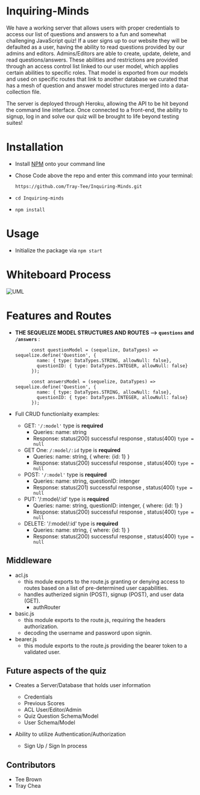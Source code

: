 # Inquiring-Minds

We have a working server that allows users with proper credentials to access our list of questions and answers to a fun and somewhat challenging JavaScript quiz! If a user signs up to our website they will be defaulted as a user, having the ability to read questions provided by our admins and editors. Admins/Editors are able to create, update, delete, and read questions/answers. These abilities and restrictions are provided through an access control list linked to our user model, which applies certain abilities to specific roles. That model is exported from our models and used on specific routes that link to another database we curated that has a mesh of question and answer model structures merged into a data-collection file. 

The server is deployed through Heroku, allowing the API to be hit beyond the command line interface. Once connected to a front-end, the ability to signup, log in and solve our quiz will be brought to life beyond testing suites!


# Installation

- Install [NPM](https://www.npmjs.com/) onto your command line
- Chose Code above the repo and enter this command into your terminal:
 
    `https://github.com/Tray-Tee/Inquiring-Minds.git`
- `cd Inquiring-minds`
- `npm install`

# Usage 

- Initialize the package via `npm start`

# Whiteboard Process 

![UML](https://user-images.githubusercontent.com/90294860/161465613-a4d88c27-2385-470a-ae54-8afd85ebc925.png)


# Features and Routes

- **THE SEQUELIZE MODEL STRUCTURES AND ROUTES --> `questions` and `/answers`** :

            const questionModel = (sequelize, DataTypes) => sequelize.define('Question', {
              name: { type: DataTypes.STRING, allowNull: false},
              questionID: { type: DataTypes.INTEGER, allowNull: false}
            });
            
            const answersModel = (sequelize, DataTypes) => sequelize.define('Question', {
              name: { type: DataTypes.STRING, allowNull: false},
              questionID: { type: DataTypes.INTEGER, allowNull: false}
            });

- Full CRUD functionlaity examples:
     - GET: `'/:model'` type is **required**
        - Queries: name: string
        - Response: status(200) successful response , status(400) `type = null`
     - GET One: `/:model/:id` type is **required**
        - Queries: name: string, { where: {id: 1} }
        - Response: status(200) successful response , status(400) `type = null`
     - POST:  `'/:model'` type is **required**
          - Queries: name: string, questionID: intenger
         - Response: status(201) successful response , status(400) `type = null`
     - PUT:  '/:model/:id' type is **required**
         - Queries: name: string, questionID: intenger, { where: {id: 1} }
         - Response: status(200) successful response , status(400) `type = null`
     - DELETE: '/:model/:id' type is **required**
         - Queries: name: string, { where: {id: 1} }
         - Response: status(200) successful response , status(400) `type = null`


## Middleware

- acl.js
    - this module exports to the route.js granting or denying access to routes based on a list of pre-determined user capabilities.
    - handles autherized signin (POST), signup (POST), and user data (GET). 
        - authRouter
- basic.js
    - this module exports to the route.js, requiring the headers authorization. 
    - decoding the username and password upon signin.
- bearer.js
    - this module exports to the route.js providing the bearer token to a validated user.

## Future aspects of the quiz
  - Creates a Server/Database that holds user information
    - Credentials
    - Previous Scores
    - ACL User/Editor/Admin
    - Quiz Question Schema/Model
    - User Schema/Model
  
  - Ability to utilize Authentication/Authorization
    - Sign Up / Sign In process


## Contributors
- Tee Brown
- Tray Chea
